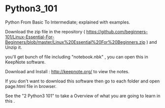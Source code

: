 # Python3_101
Python From Basic To Intermediate; explained with examples.

Download the zip file in the repository ( https://github.com/beginners-101/Linux-Essential-For-Beginners/blob/master/Linux%20Essential%20For%20Beginners.zip ) and Unzip it.

you'll get bunch of file including "notebook.nbk" , you can open this in KeepNote software.

Download and Install : http://keepnote.org/ to view the notes.

If you don't want to download this software then go to each folder and open page.html file in browser.

See the "2 Python3 101" to take a Overview of what you are going to learn in this .
